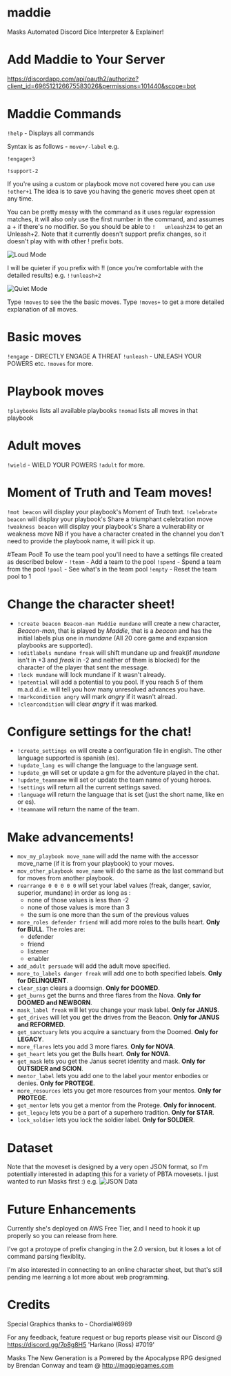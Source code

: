 # maddie

Masks Automated Discord Dice Interpreter &amp; Explainer!

# Add Maddie to Your Server

https://discordapp.com/api/oauth2/authorize?client_id=696512126675583026&permissions=101440&scope=bot

# Maddie Commands 

`!help` - Displays all commands

Syntax is as follows - `move+/-label` e.g.

`!engage+3`

`!support-2`

If you're using a custom or playbook move not covered here you can use `!other+1`
The idea is to save you having the generic moves sheet open at any time.
  
You can be pretty messy with the command as it uses regular expression matches, it will also only use the first number in the command, and assumes a + if there's no modifier.  So you should be able to `!   unleash234` to get an Unleash+2.  Note that it currently doesn't support prefix changes, so it doesn't play with with other ! prefix bots.

![Loud Mode](https://i.imgur.com/MtVp1KM.png "Loud Mode")

I will be quieter if you prefix with !! (once you're comfortable with the detailed results) e.g. `!!unleash+2`

![Quiet Mode](https://i.imgur.com/5iVp7FK.png "Quiet Mode")

Type `!moves` to see the the basic moves.
Type `!moves+` to get a more detailed explanation of all moves.

# Basic moves
`!engage`  - DIRECTLY ENGAGE A THREAT
`!unleash` - UNLEASH YOUR POWERS
etc.
`!moves` for more.

# Playbook moves
`!playbooks` lists all available playbooks
`!nomad` lists all moves in that playbook

# Adult moves
`!wield`     - WIELD YOUR POWERS
`!adult` for more.

# Moment of Truth and Team moves!
`!mot beacon` will display your playbook's Moment of Truth text.
`!celebrate beacon` will display your playbook's Share a triumphant celebration move
`!weakness beacon` will display your playbook's Share a vulnerability or weakness move
NB if you have a character created in the channel you don't need to provide the playbook name, it will pick it up.

#Team Pool!
To use the team pool you'll need to have a settings file created as described below - 
`!team` - Add a team to the pool
`!spend` - Spend a team from the pool
`!pool` - See what's in the team pool
`!empty` - Reset the team pool to 1

# Change the character sheet!
- `!create beacon Beacon-man Maddie mundane` will create a new character, _Beacon-man_, that is played by _Maddie_, that is a _beacon_ and has the initial labels plus one in _mundane_ (All 20 core game and expansion playbooks are supported).
- `!editlabels mundane freak` will shift mundane up and freak(if _mundane_ isn't in +3 and _freak_ in -2 and neither of them is blocked) for the character of the player that sent the message.
- `!lock mundane` will lock mundane if it wasn't already.
- `!potential` will add a potential to you pool. If you reach 5 of them m.a.d.d.i.e. will tell you how many unresolved advances you have.
- `!markcondition angry` will mark _angry_ if it wasn't alread.
- `!clearcondition` will clear _angry_ if it was marked.

# Configure settings for the chat!
- `!create_settings en` will create a configuration file in english. The other language supported is spanish (es).
- `!update_lang es` will change the language to the language sent. 
- `!update_gm` will set or update a gm for the adventure played in the chat.
- `!update_teamname` will set or update the team name of young heroes.
- `!settings` will return all the current settings saved.
- `!language` will return the language that is set (just the short name, like en or es).
- `!teamname` will return the name of the team.

# Make advancements!
- `mov_my_playbook move_name` will add the name with the accessor move_name (if it is from your playbook) to your moves.
- `mov_other_playbook move_name` will do the same as the last command but for moves from another playbook.
- `rearrange 0 0 0 0 0` will set your label values (freak, danger, savior, superior, mundane) in order as long as : 
  - none of those values is less than -2
  - none of those values is more than 3
  - the sum is one more than the sum of the previous values
- `more_roles defender friend` will add more roles to the bulls heart. **Only for BULL**.  The roles are:
  - defender
  - friend
  - listener
  - enabler
- `add_adult persuade` will add the adult move specified.
- `more_to_labels danger freak` will add one to both specified labels. **Only for DELINQUENT**.
- `clear_sign` clears a doomsign. **Only for DOOMED**.
- `get_burns` get the burns and three flares from the Nova. **Only for DOOMED and NEWBORN**. 
- `mask_label freak` will let you change your mask label. **Only for JANUS**.
- `get_drives` will let you get the drives from the Beacon. **Only for JANUS and REFORMED**.
- `get_sanctuary` lets you acquire a sanctuary from the Doomed. **Only for LEGACY**.
- `more_flares` lets you add 3 more flares. **Only for NOVA**.
- `get_heart` lets you get the Bulls heart. **Only for NOVA**.
- `get_mask` lets you get the Janus secret identity and mask. **Only for OUTSIDER and SCION**.
- `mentor_label` lets you add one to the label your mentor enbodies or denies. **Only for PROTEGE**.
- `more_resources` lets you get more resources from your mentos. **Only for PROTEGE**.
- `get_mentor` lets you get a mentor from the Protege. **Only for innocent**.
- `get_legacy` lets you be a part of a superhero tradition. **Only for STAR**.
- `lock_soldier` lets you lock the soldier label. **Only for SOLDIER**.

# Dataset

Note that the moveset is designed by a very open JSON format, so I'm potentially interested in adapting this for a variety of PBTA movesets.  I just wanted to run Masks first :)
e.g.
![JSON Data](https://i.imgur.com/qmUCXWW.png "JSON")

# Future Enhancements

Currently she's deployed on AWS Free Tier, and I need to hook it up properly so you can release from here.

I've got a protoype of prefix changing in the 2.0 version, but it loses a lot of command parsing flexiblity.

I'm also interested in connecting to an online character sheet, but that's still pending me learning a lot more about web programming.

# Credits

Special Graphics thanks to - Chordial#6969

For any feedback, feature request or bug reports please visit our Discord @ https://discord.gg/7p8g8H5 'Harkano (Ross) #7019'

Masks The New Generation is a Powered by the Apocalypse RPG designed by Brendan Conway and team @ http://magpiegames.com
